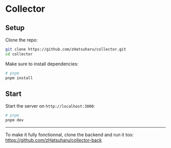 # Collector

## Setup

Clone the repo:
```bash
git clone https://github.com/zHatsuharu/collector.git
cd collector
```

Make sure to install dependencies:

```bash
# pnpm
pnpm install
```

## Start

Start the server on `http://localhost:3000`:

```bash
# pnpm
pnpm dev
```

---

To make it fully fonctionnal, clone the backend and run it too: https://github.com/zHatsuharu/collector-back